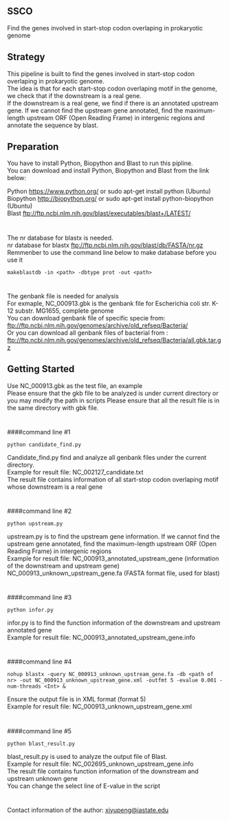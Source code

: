 ## SSCO
Find the genes involved in start-stop codon overlaping in prokaryotic genome

## Strategy
This pipeline is built to find the genes involved in start-stop codon overlaping in prokaryotic genome.   
The idea is that for each start-stop codon overlaping motif in the genome, we check that if the downstream is a real gene.  
If the downstream is a real gene, we find if there is an annotated upstream gene. If we cannot find the upstream gene annotated, find the maximum-length upstream ORF (Open Reading Frame) in intergenic regions and annotate the sequence by blast.

## Preparation
You have to install Python, Biopython and Blast to run this pipline.  
You can download and install Python, Biopython and Blast from the link below:

Python https://www.python.org/ or sudo apt-get install python (Ubuntu)   
Biopython http://biopython.org/ or sudo apt-get install python-biopython (Ubuntu)   
Blast ftp://ftp.ncbi.nlm.nih.gov/blast/executables/blast+/LATEST/
#    

The nr database for blastx is needed.   
nr database for blastx  ftp://ftp.ncbi.nlm.nih.gov/blast/db/FASTA/nr.gz    
Remmenber to use the command line below to make database before you use it

    makeblastdb -in <path> -dbtype prot -out <path>
#    

The genbank file is needed for analysis    
For exmaple, NC_000913.gbk is the genbank file for Escherichia coli str. K-12 substr. MG1655, complete genome   
You can download genbank file of specific specie from: ftp://ftp.ncbi.nlm.nih.gov/genomes/archive/old_refseq/Bacteria/  
Or you can download all genbank files of bacterial from :  ftp://ftp.ncbi.nlm.nih.gov/genomes/archive/old_refseq/Bacteria/all.gbk.tar.gz

## Getting Started 

Use NC_000913.gbk as the test file, an example     
Please ensure that the gkb file to be analyzed is under current directory or you may modify the path in scripts
Please ensure that all the result file is in the same directory with gbk file.
#

####command line #1

    python candidate_find.py

Candidate_find.py find and analyze all genbank files under the current directory.   
Example for result file: NC_002127_candidate.txt   
The result file contains information of all start-stop codon overlaping motif whose downstream is a real gene
#    

####command line #2

    python upstream.py

upstream.py is to find the upstream gene information. If we cannot find the upstream gene annotated, find the maximum-length upstream ORF (Open Reading Frame) in intergenic regions   
Example for result file: 
NC_000913_annotated_upstream_gene  (information of the downstream and upstream gene)
NC_000913_unknown_upstream_gene.fa (FASTA format file, used for blast)
#   

####command line #3

    python infor.py

infor.py is to find the function information of the downstream and upstream annotated gene   
Example for result file: NC_000913_annotated_upstream_gene.info
#   

####command line #4

    nohup blastx -query NC_000913_unknown_upstream_gene.fa -db <path of nr> -out NC_000913_unknown_upstream_gene.xml -outfmt 5 -evalue 0.001 -num-threads <Int> &

Ensure the output file is in XML format (format 5)   
Example for result file: NC_000913_unknown_upstream_gene.xml 
#   

####command line #5

    python blast_result.py

blast_result.py is used to analyze the output file of Blast.   
Example for result file: NC_002695_unknown_upstream_gene.info   
The result file contains function information of the downstream and upstream unknown gene   
You can change the select line of E-value in the script
  
#     
Contact information of the author: xiyupeng@iastate.edu
